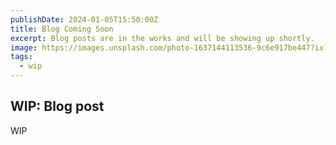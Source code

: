 ```yaml
---
publishDate: 2024-01-05T15:50:00Z
title: Blog Coming Soon
excerpt: Blog posts are in the works and will be showing up shortly.
image: https://images.unsplash.com/photo-1637144113536-9c6e917be447?ixlib=rb-4.0.3&ixid=M3wxMjA3fDB8MHxwaG90by1wYWdlfHx8fGVufDB8fHx8fA%3D%3D&auto=format&fit=crop&w=1674&q=80
tags:
  - wip
---
```


## WIP: Blog post

WIP
